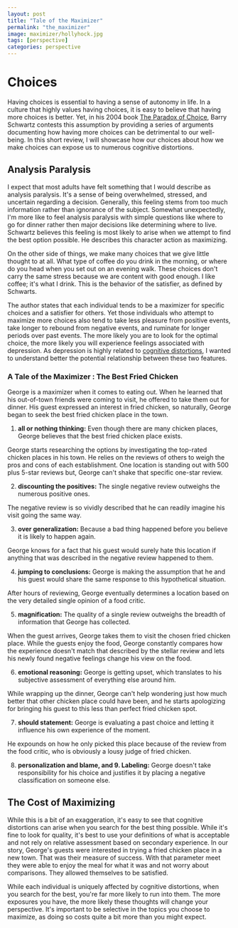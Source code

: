 ```yaml
---
layout: post
title: "Tale of the Maximizer"
permalink: "the_maximizer"
image: maximizer/hollyhock.jpg
tags: [perspective]
categories: perspective
---
```


# Choices

Having choices is essential to having a sense of autonomy in life. In a culture that highly values having choices, it is easy to believe that having more choices is better. Yet, in his 2004 book [The Paradox of Choice](https://en.wikipedia.org/wiki/The_Paradox_of_Choice), Barry Schwartz contests this assumption by providing a series of arguments documenting how having more choices can be detrimental to our well-being. In this short review, I will showcase how our choices about how we make choices can expose us to numerous cognitive distortions.

## Analysis Paralysis

I expect that most adults have felt something that I would describe as analysis paralysis. It's a sense of being overwhelmed, stressed, and uncertain regarding a decision. Generally, this feeling stems from too much information rather than ignorance of the subject. Somewhat unexpectedly, I'm more like to feel analysis paralysis with simple questions like where to go for dinner rather then major decisions like determining where to live. Schwartz believes this feeling is most likely to arise when we attempt to find the best option possible. He describes this character action as maximizing.

On the other side of things, we make many choices that we give little thought to at all. What type of coffee do you drink in the morning, or where do you head when you set out on an evening walk. These choices don't carry the same stress because we are content with good enough. I like coffee; it's what I drink. This is the behavior of the satisfier, as defined by Schwarts.

The author states that each individual tends to be a maximizer for specific choices and a satisfier for others. Yet those individuals who attempt to maximize more choices also tend to take less pleasure from positive events, take longer to rebound from negative events, and ruminate for longer periods over past events. The more likely you are to look for the optimal choice, the more likely you will experience feelings associated with depression. As depression is highly related to [cognitive distortions](https://carverd.com/cognitive_distortions), I wanted to understand better the potential relationship between these two features.  

### A Tale of the Maximizer : The Best Fried Chicken

George is a maximizer when it comes to eating out. When he learned that his out-of-town friends were coming to visit, he offered to take them out for dinner. His guest expressed an interest in fried chicken, so naturally, George began to seek the best fried chicken place in the town.

  1. __all or nothing thinking:__ Even though there are many chicken places, George believes that the best fried chicken place exists.

George starts researching the options by investigating the top-rated chicken places in his town. He relies on the reviews of others to weigh the pros and cons of each establishment. One location is standing out with 500 plus 5-star reviews but, George can't shake that specific one-star review.

  2. __discounting the positives:__ The single negative review outweighs the numerous positive ones.

The negative review is so vividly described that he can readily imagine his visit going the same way.

 3. __over generalization:__ Because a bad thing happened before you believe it is likely to happen again.

George knows for a fact that his guest would surely hate this location if anything that was described in the negative review happened to them.  

  4. __jumping to conclusions:__ George is making the assumption that he and his guest would share the same response to this hypothetical situation.

After hours of reviewing, George eventually determines a location based on the very detailed single opinion of a food critic.

  5. __magnification:__ The quality of a single review outweighs the breadth of information that George has collected.

When the guest arrives, George takes them to visit the chosen fried chicken place. While the guests enjoy the food, George constantly compares how the experience doesn't match that described by the stellar review and lets his newly found negative feelings change his view on the food.

  6. __emotional reasoning:__ George is getting upset, which translates to his subjective assessment of everything else around him.

While wrapping up the dinner, George can't help wondering just how much better that other chicken place could have been, and he starts apologizing for bringing his guest to this less than perfect fried chicken spot.

7. __should statement:__ George is evaluating a past choice and letting it influence his own experience of the moment.

He expounds on how he only picked this place because of the review from the food critic, who is obviously a lousy judge of fried chicken.

  8. __personalization and blame, and 9. Labeling:__ George doesn't take responsibility for his choice and justifies it by placing a negative
classification on someone else.

## The Cost of Maximizing

While this is a bit of an exaggeration, it's easy to see that cognitive distortions can arise when you search for the best thing possible. While it's fine to look for quality, it's best to use your definitions of what is acceptable and not rely on relative assessment based on secondary experience. In our story, George's guests were interested in trying a fried chicken place in a new town. That was their measure of success. With that parameter meet they were able to enjoy the meal for what it was and not worry about comparisons. They allowed themselves to be satisfied.

While each individual is uniquely affected by cognitive distortions, when you search for the best, you're far more likely to run into them. The more exposures you have, the more likely these thoughts will change your perspective. It's important to be selective in the topics you choose to maximize, as doing so costs quite a bit more than you might expect.
